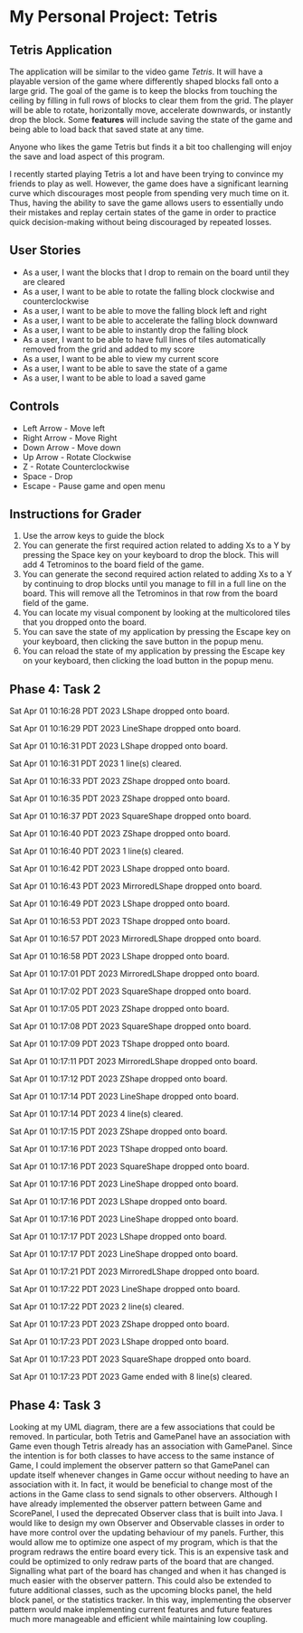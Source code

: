 # My Personal Project: Tetris

## Tetris Application

The application will be similar to the video game *Tetris*. It will have a playable version of the game where
differently shaped blocks fall onto a large grid. The goal of the game is to keep the blocks from touching the ceiling
by filling in full rows of blocks to clear them from the grid. The player will be able to rotate, horizontally move, 
accelerate downwards, or instantly drop the block. Some **features** will include saving the state of the game and
being able to load back that saved state at any time.

Anyone who likes the game Tetris but finds it a bit too challenging will enjoy the save and load aspect of this program.

I recently started playing Tetris a lot and have been trying to convince my friends to play as well. However, the game
does have a significant learning curve which discourages most people from spending very much time on it. Thus, having
the ability to save the game allows users to essentially undo their mistakes and replay certain states of the game in
order to practice quick decision-making without being discouraged by repeated losses.

## User Stories

- As a user, I want the blocks that I drop to remain on the board until they are cleared
- As a user, I want to be able to rotate the falling block clockwise and counterclockwise
- As a user, I want to be able to move the falling block left and right
- As a user, I want to be able to accelerate the falling block downward
- As a user, I want to be able to instantly drop the falling block
- As a user, I want to be able to have full lines of tiles automatically removed from the grid and added to my score
- As a user, I want to be able to view my current score
- As a user, I want to be able to save the state of a game
- As a user, I want to be able to load a saved game

## Controls
- Left Arrow - Move left
- Right Arrow - Move Right
- Down Arrow - Move down
- Up Arrow - Rotate Clockwise
- Z - Rotate Counterclockwise
- Space - Drop
- Escape - Pause game and open menu

## Instructions for Grader
1. Use the arrow keys to guide the block
2. You can generate the first required action related to adding Xs to a Y by
   pressing the Space key on your keyboard to drop the block. This will add 4 Tetrominos to the board field of the game.
3. You can generate the second required action related to adding Xs to a Y by
   continuing to drop blocks until you manage to fill in a full line on the board.
   This will remove all the Tetrominos in that row from the board field of the game.
4. You can locate my visual component by
   looking at the multicolored tiles that you dropped onto the board.
5. You can save the state of my application by pressing the Escape key on your keyboard,
   then clicking the save button in the popup menu.
6. You can reload the state of my application by pressing the Escape key on your keyboard,
   then clicking the load button in the popup menu.

## Phase 4: Task 2
Sat Apr 01 10:16:28 PDT 2023
LShape dropped onto board.

Sat Apr 01 10:16:29 PDT 2023
LineShape dropped onto board.

Sat Apr 01 10:16:31 PDT 2023
LShape dropped onto board.

Sat Apr 01 10:16:31 PDT 2023
1 line(s) cleared.

Sat Apr 01 10:16:33 PDT 2023
ZShape dropped onto board.

Sat Apr 01 10:16:35 PDT 2023
ZShape dropped onto board.

Sat Apr 01 10:16:37 PDT 2023
SquareShape dropped onto board.

Sat Apr 01 10:16:40 PDT 2023
ZShape dropped onto board.

Sat Apr 01 10:16:40 PDT 2023
1 line(s) cleared.

Sat Apr 01 10:16:42 PDT 2023
LShape dropped onto board.

Sat Apr 01 10:16:43 PDT 2023
MirroredLShape dropped onto board.

Sat Apr 01 10:16:49 PDT 2023
LShape dropped onto board.

Sat Apr 01 10:16:53 PDT 2023
TShape dropped onto board.

Sat Apr 01 10:16:57 PDT 2023
MirroredLShape dropped onto board.

Sat Apr 01 10:16:58 PDT 2023
LShape dropped onto board.

Sat Apr 01 10:17:01 PDT 2023
MirroredLShape dropped onto board.

Sat Apr 01 10:17:02 PDT 2023
SquareShape dropped onto board.

Sat Apr 01 10:17:05 PDT 2023
ZShape dropped onto board.

Sat Apr 01 10:17:08 PDT 2023
SquareShape dropped onto board.

Sat Apr 01 10:17:09 PDT 2023
TShape dropped onto board.

Sat Apr 01 10:17:11 PDT 2023
MirroredLShape dropped onto board.

Sat Apr 01 10:17:12 PDT 2023
ZShape dropped onto board.

Sat Apr 01 10:17:14 PDT 2023
LineShape dropped onto board.

Sat Apr 01 10:17:14 PDT 2023
4 line(s) cleared.

Sat Apr 01 10:17:15 PDT 2023
ZShape dropped onto board.

Sat Apr 01 10:17:16 PDT 2023
TShape dropped onto board.

Sat Apr 01 10:17:16 PDT 2023
SquareShape dropped onto board.

Sat Apr 01 10:17:16 PDT 2023
LineShape dropped onto board.

Sat Apr 01 10:17:16 PDT 2023
LShape dropped onto board.

Sat Apr 01 10:17:16 PDT 2023
LineShape dropped onto board.

Sat Apr 01 10:17:17 PDT 2023
LShape dropped onto board.

Sat Apr 01 10:17:17 PDT 2023
LineShape dropped onto board.

Sat Apr 01 10:17:21 PDT 2023
MirroredLShape dropped onto board.

Sat Apr 01 10:17:22 PDT 2023
LineShape dropped onto board.

Sat Apr 01 10:17:22 PDT 2023
2 line(s) cleared.

Sat Apr 01 10:17:23 PDT 2023
ZShape dropped onto board.

Sat Apr 01 10:17:23 PDT 2023
LShape dropped onto board.

Sat Apr 01 10:17:23 PDT 2023
SquareShape dropped onto board.

Sat Apr 01 10:17:23 PDT 2023
Game ended with 8 line(s) cleared.

## Phase 4: Task 3
Looking at my UML diagram, there are a few associations that could be removed. In particular, both Tetris and GamePanel
have an association with Game even though Tetris already has an association with GamePanel. Since the intention is for
both classes to have access to the same instance of Game, I could implement the observer pattern so that GamePanel can
update itself whenever changes in Game occur without needing to have an association with it. In fact, it would be
beneficial to change most of the actions in the Game class to send signals to other observers. Although I have already
implemented the observer pattern between Game and ScorePanel, I used the deprecated Observer class that is built into
Java. I would like to design my own Observer and Observable classes in order to have more control over the updating
behaviour of my panels.
Further, this would allow me to optimize one aspect of my program, which is that the program redraws the entire board
every tick. This is an expensive task and could be optimized to only redraw parts of the board that are changed.
Signalling what part of the board has changed and when it has changed is much easier with the observer pattern. This
could also be extended to future additional classes, such as the upcoming blocks panel, the held block panel, or the
statistics tracker. In this way, implementing the observer pattern would make implementing current features and
future features much more manageable and efficient while maintaining low coupling.